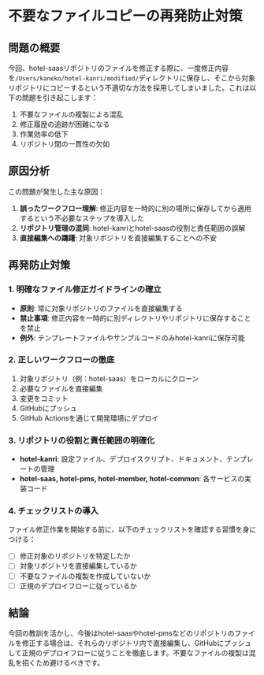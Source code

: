 # 不要なファイルコピーの再発防止対策

## 問題の概要

今回、hotel-saasリポジトリのファイルを修正する際に、一度修正内容を`/Users/kaneko/hotel-kanri/modified/`ディレクトリに保存し、そこから対象リポジトリにコピーするという不適切な方法を採用してしまいました。これは以下の問題を引き起こします：

1. 不要なファイルの複製による混乱
2. 修正履歴の追跡が困難になる
3. 作業効率の低下
4. リポジトリ間の一貫性の欠如

## 原因分析

この問題が発生した主な原因：

1. **誤ったワークフロー理解**: 修正内容を一時的に別の場所に保存してから適用するという不必要なステップを導入した
2. **リポジトリ管理の混同**: hotel-kanriとhotel-saasの役割と責任範囲の誤解
3. **直接編集への躊躇**: 対象リポジトリを直接編集することへの不安

## 再発防止対策

### 1. 明確なファイル修正ガイドラインの確立

- **原則**: 常に対象リポジトリのファイルを直接編集する
- **禁止事項**: 修正内容を一時的に別ディレクトリやリポジトリに保存することを禁止
- **例外**: テンプレートファイルやサンプルコードのみhotel-kanriに保存可能

### 2. 正しいワークフローの徹底

1. 対象リポジトリ（例：hotel-saas）をローカルにクローン
2. 必要なファイルを直接編集
3. 変更をコミット
4. GitHubにプッシュ
5. GitHub Actionsを通じて開発環境にデプロイ

### 3. リポジトリの役割と責任範囲の明確化

- **hotel-kanri**: 設定ファイル、デプロイスクリプト、ドキュメント、テンプレートの管理
- **hotel-saas, hotel-pms, hotel-member, hotel-common**: 各サービスの実装コード

### 4. チェックリストの導入

ファイル修正作業を開始する前に、以下のチェックリストを確認する習慣を身につける：

- [ ] 修正対象のリポジトリを特定したか
- [ ] 対象リポジトリを直接編集しているか
- [ ] 不要なファイルの複製を作成していないか
- [ ] 正規のデプロイフローに従っているか

## 結論

今回の教訓を活かし、今後はhotel-saasやhotel-pmsなどのリポジトリのファイルを修正する場合は、それらのリポジトリ内で直接編集し、GitHubにプッシュして正規のデプロイフローに従うことを徹底します。不要なファイルの複製は混乱を招くため避けるべきです。
